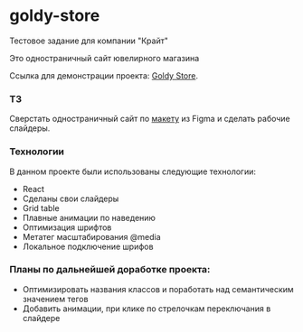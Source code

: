 # goldy-store

Тестовое задание для компании "Крайт"

Это одностраничный сайт ювелирного магазина

Ссылка для демонстрации проекта: <a href="https://andreisalnikov.github.io/goldy-store/">Goldy Store</a>.

### ТЗ
Сверстать одностраничный сайт по <a href="https://www.figma.com/file/QSKmnQn3EQZDOL7U6oRcef/%D0%A2%D0%B5%D1%81%D1%82%D0%BE%D0%B2%D0%BE%D0%B5-%D0%B7%D0%B0%D0%B4%D0%B0%D0%BD%D0%B8%D0%B5-%C2%AB%E2%80%8E%D0%9A%D1%80%D0%B0%D0%B9%D1%82%C2%BB?node-id=0%3A1&t=PSGgBfgbZD5wuSd9-0">макету</a> из Figma и сделать рабочие слайдеры.

### Технологии
В данном проекте были использованы следующие технологии:
* React
* Сделаны свои слайдеры
* Grid table
* Плавные анимации по наведению
* Оптимизация шрифтов
* Метатег масштабирования @media
* Локальное подключение шрифов

### Планы по дальнейшей доработке проекта:
* Оптимизировать названия классов и поработать над семантическим значением тегов
* Добавить анимации, при клике по стрелочкам переключания в слайдере
